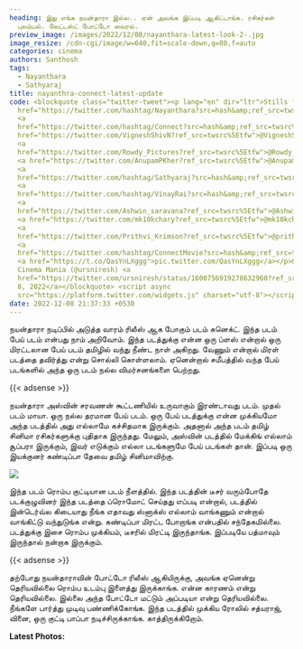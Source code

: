 ```yaml
---
heading: இது எங்க நயன்தாரா இல்ல.. ஏன் அவங்க இப்படி ஆகிட்டாங்க. ரசிகர்கள்
  புலம்பல். லேட்டஸ்ட் போட்டோ வைரல்.
preview_image: /images/2022/12/08/nayanthara-latest-look-2-.jpg
image_resize: /cdn-cgi/image/w=640,fit=scale-down,q=80,f=auto
categories: cinema
authors: Santhosh
tags:
  - Nayanthara
  - Sathyaraj
title: nayanthra-connect-latest-update
code: <blockquote class="twitter-tweet"><p lang="en" dir="ltr">Stills from <a
  href="https://twitter.com/hashtag/Nayanthara?src=hash&amp;ref_src=twsrc%5Etfw">#Nayanthara</a>&#39;s
  <a
  href="https://twitter.com/hashtag/Connect?src=hash&amp;ref_src=twsrc%5Etfw">#Connect</a>!<a
  href="https://twitter.com/VigneshShivN?ref_src=twsrc%5Etfw">@VigneshShivn</a>
  <a
  href="https://twitter.com/Rowdy_Pictures?ref_src=twsrc%5Etfw">@Rowdy_Pictures</a>
  <a href="https://twitter.com/AnupamPKher?ref_src=twsrc%5Etfw">@AnupamPKher</a>
  <a
  href="https://twitter.com/hashtag/Sathyaraj?src=hash&amp;ref_src=twsrc%5Etfw">#Sathyaraj</a>
  <a
  href="https://twitter.com/hashtag/VinayRai?src=hash&amp;ref_src=twsrc%5Etfw">#VinayRai</a>
  <a
  href="https://twitter.com/Ashwin_saravana?ref_src=twsrc%5Etfw">@Ashwin_saravana</a>
  <a href="https://twitter.com/mk10kchary?ref_src=twsrc%5Etfw">@mk10kchary</a>
  <a
  href="https://twitter.com/Prithvi_Krimson?ref_src=twsrc%5Etfw">@prithvi_krimson</a>
  <a
  href="https://twitter.com/hashtag/ConnectMovie?src=hash&amp;ref_src=twsrc%5Etfw">#ConnectMovie</a>
  <a href="https://t.co/QasYnLXggg">pic.twitter.com/QasYnLXggg</a></p>&mdash;
  Cinema Mania (@ursniresh) <a
  href="https://twitter.com/ursniresh/status/1600756919278632960?ref_src=twsrc%5Etfw">December
  8, 2022</a></blockquote> <script async
  src="https://platform.twitter.com/widgets.js" charset="utf-8"></script>
date: 2022-12-08 21:37:33 +0530
---
```



நயன்தாரா நடிப்பில் அடுத்த வாரம் ரிலீஸ் ஆக போகும் படம் கனெக்ட். இந்த படம் பேய் படம் என்பது நாம் அறிவோம். இந்த படத்துக்கு என்ன ஒரு ப்ளஸ் என்றால் ஒரு மிரட்டலான பேய் படம் தமிழில் வந்து நீண்ட நாள் அகிறது. வேணும் என்றால் மிரள் படத்தை தவிர்த்து என்று சொல்லி கொள்ளலாம். ஏனென்றால் சமீபத்தில் வந்த பேய் படங்களில் அந்த ஒரு படம் நல்ல விமர்சனங்களை பெற்றது.

{{< adsense >}}

நயன்தாரா அஸ்வின் சரவணன் கூட்டணியில் உருவாகும் இரண்டாவது படம். முதல் படம் மாயா. ஒரு நல்ல தரமான பேய் படம். ஒரு பேய் படத்துக்கு என்ன முக்கியமோ அந்த படத்தில் அது எல்லாமே கச்சிதமாக இருக்கும். அதனால் அந்த படம் தமிழ் சினிமா ரசிகர்களுக்கு புதிதாக இருந்தது. மேலும், அஸ்வின் படத்தில் மேக்கிங் எல்லாம் சூப்பரா இருக்கும், இவர் எடுக்கும் எல்லா படங்களுமே பேய் படங்கள் தான். இப்படி ஒரு இயக்குனர் கண்டிப்பா தேவை தமிழ் சினிமாவிற்கு.

![](/images/2022/12/08/nayanthara-latest-look-1-.jpg)

இந்த படம் ரொம்ப குட்டியான படம் நீளத்தில். இந்த படத்தின் டீசர் வரும்போதே படக்குழுவினர் இந்த படத்தை ப்ரொமோட் செய்தது எப்படி என்றால், படத்தில் இன்டெர்வ்ல கிடையாது நீங்க எதாவது ஸ்னாக்ஸ் எல்லாம் வாங்கணும் என்றால் வாங்கிட்டு வந்துடுங்க என்று. கண்டிப்பா மிரட்ட போறாங்க என்பதில் சந்தேகமில்லை. படத்துக்கு இசை ரொம்ப முக்கியம், டீசரில் மிரட்டி இருந்தாங்க. இப்படியே பத்மாவும் இருந்தால் நன்றாக இருக்கும்.

{{< adsense >}}

தற்போது நயன்தாராவின் போட்டோ ரிலீஸ் ஆகியிருக்கு, அவங்க ஏனென்று தெரியவில்லை ரொம்ப உடம்பு இளைத்து இருக்காங்க. என்ன காரணம் என்று தெரியவில்லை. இல்லை அந்த போட்டோ மட்டும் அப்படியா என்று தெரியவில்லை. நீங்களே பார்த்து முடிவு பண்ணிக்கோங்க. இந்த படத்தில் முக்கிய ரோலில் சத்யராஜ், வினை, ஒரு குட்டி பாப்பா நடிச்சிருக்காங்க. காத்திருக்கிறோம்.

**L﻿atest Photos:**